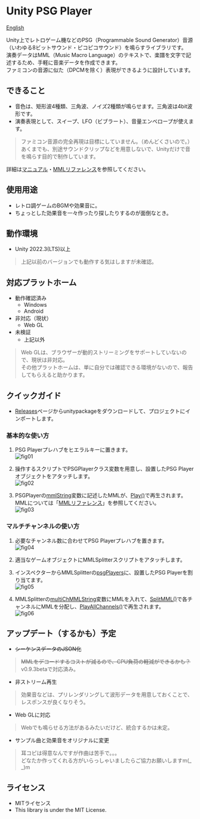 # Unity PSG Player

[English](README.md)

Unity上でレトロゲーム機などのPSG（Programmable Sound Generator）音源（いわゆる8ビットサウンド・ピコピコサウンド）を鳴らすライブラリです。  
演奏データはMML（Music Macro Language）のテキストで、楽譜を文字で記述するため、手軽に音楽データを作成できます。  
ファミコンの音源に似た（DPCMを除く）表現ができるように設計しています。  

## できること

* 音色は、矩形波4種類、三角波、ノイズ2種類が鳴らせます。三角波は4bit波形です。
* 演奏表現として、スイープ、LFO（ビブラート）、音量エンベロープが使えます。

> ファミコン音源の完全再現は目標にしていません。（めんどくさいので。）  
> あくまでも、別途サウンドクリップなどを用意しないで、Unityだけで音を鳴らす目的で制作しています。  

詳細は[マニュアル](Unity%20PSG%20Player%20-%20manual_JP.md)・[MMLリファレンス](Unity%20PSG%20Player%20-%20MML%20reference_JP.md)を参照してください。

## 使用用途

* レトロ調ゲームのBGMや効果音に。
* ちょっとした効果音を一々作ったり探したりするのが面倒なとき。

## 動作環境

* Unity 2022.3(LTS)以上

> 上記以前のバージョンでも動作する気はしますが未確認。

## 対応プラットホーム

* 動作確認済み
  * Windows
  * Android
* 非対応（現状）
  * Web GL
* 未検証
  * 上記以外

> Web GLは、ブラウザーが動的ストリーミングをサポートしていないので、現状は非対応。  
> その他プラットホームは、単に自分では確認できる環境がないので、報告してもらえると助かります。

## クイックガイド

* [Releases](https://github.com/bokanushi-design/Unity-PSG-Player/releases)ページからunitypackageをダウンロードして、プロジェクトにインポートします。

### 基本的な使い方

1. PSG Playerプレハブをヒエラルキーに置きます。  
![fig01](./img/fig01.png)

2. 操作するスクリプトでPSGPlayerクラス変数を用意し、設置したPSG Playerオブジェクトをアタッチします。  
![fig02](./img/fig02.png)

3. PSGPlayerの[mmlString](Unity%20PSG%20Player%20-%20manual_JP.md)変数に記述したMMLが、[Play()](Unity%20PSG%20Player%20-%20manual_JP.md)で再生されます。  
MMLについては「[MMLリファレンス](Unity%20PSG%20Player%20-%20MML%20reference_JP.md)」を参照してください。  
![fig03](./img/fig03.png)

### マルチチャンネルの使い方

1. 必要なチャンネル数に合わせてPSG Playerプレハブを置きます。  
![fig04](./img/fig04.png)

2. 適当なゲームオブジェクトにMMLSplitterスクリプトをアタッチします。  
3. インスペクターからMMLSplitterの[psgPlayers](Unity%20PSG%20Player%20-%20manual_JP.md)に、設置したPSG Playerを割り当てます。  
![fig05](./img/fig05.png)

4. MMLSplitterの[multiChMMLString](Unity%20PSG%20Player%20-%20manual_JP.md)変数にMMLを入れて、[SplitMML()](Unity%20PSG%20Player%20-%20manual_JP.md)で各チャンネルにMMLを分配し、[PlayAllChannels()](Unity%20PSG%20Player%20-%20manual_JP.md)で再生されます。  
![fig06](./img/fig06.png)

## アップデート（するかも）予定

* ~~シーケンスデータのJSON化~~

> ~~MMLをデコードするコストが減るので、CPU負荷の軽減ができるかも？~~  
> v0.9.3betaで対応済み。

* 非ストリーム再生

> 効果音などは、プリレンダリングして波形データを用意しておくことで、レスポンスが良くなりそう。

* Web GLに対応

> Webでも鳴らせる方法があるみたいだけど、統合するかは未定。

* サンプル曲と効果音をオリジナルに変更

> 耳コピは得意なんですが作曲は苦手で。。。  
> どなたか作ってくれる方がいらっしゃいましたらご協力お願いしますm(\_ \_)m  

## ライセンス

* MITライセンス
* This library is under the MIT License.
